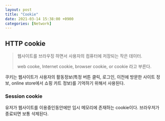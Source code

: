 ```yaml
---
layout: post
title: "Cookie"
date: 2021-03-14 15:38:00 +0900
categories: [Network]
---
```


## HTTP cookie

> 웹사이트를 브라우징 하면서 사용자의 컴퓨터에 저장되는 작은 데이터. 
>
> web cooke, Internet cookie, browser cookie, or cookie 라고 부른다. 

쿠키는 웹사이트가 사용자의 활동정보(특정 버튼 클릭, 로그인, 이전에 방문한 사이트 정보, online store에서 쇼핑 카트 정보)를 기억하기 위해서 사용된다.

### Session cookie

유저가 웹사이트를 이용중인동안에만 임시 메모리에 존재하는 cookie이다. 브라우저가 종료되면 보통 삭제된다. 